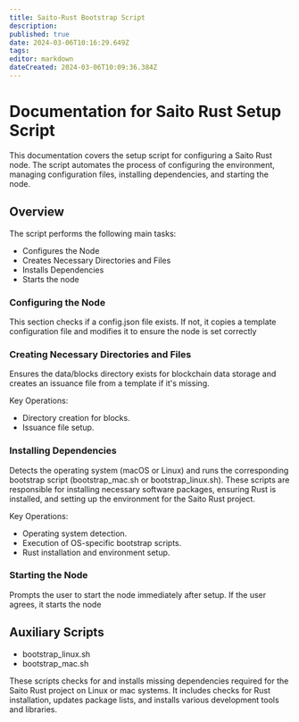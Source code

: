 ```yaml
---
title: Saito-Rust Bootstrap Script
description: 
published: true
date: 2024-03-06T10:16:29.649Z
tags: 
editor: markdown
dateCreated: 2024-03-06T10:09:36.384Z
---
```


# Documentation for Saito Rust Setup Script

This documentation covers the setup script for configuring a Saito Rust node. The script automates the process of configuring the environment, managing configuration files, installing dependencies, and starting the node.

## Overview
The script performs the following main tasks:

- Configures the Node
- Creates Necessary Directories and Files
- Installs Dependencies
- Starts the node


###  Configuring the Node
This section checks if a config.json file exists. If not, it copies a template configuration file and modifies it to ensure the node is set correctly

### Creating Necessary Directories and Files

Ensures the data/blocks directory exists for blockchain data storage and creates an issuance file from a template if it's missing.

Key Operations:
- Directory creation for blocks.
- Issuance file setup.


### Installing Dependencies

Detects the operating system (macOS or Linux) and runs the corresponding bootstrap script (bootstrap_mac.sh or bootstrap_linux.sh). These scripts are responsible for installing necessary software packages, ensuring Rust is installed, and setting up the environment for the Saito Rust project.

Key Operations:
- Operating system detection.
- Execution of OS-specific bootstrap scripts.
- Rust installation and environment setup.

### Starting the Node
Prompts the user to start the node immediately after setup. If the user agrees, it starts the node

## Auxiliary Scripts

- bootstrap_linux.sh
-  bootstrap_mac.sh

These scripts checks for and installs missing dependencies required for the Saito Rust project on Linux or mac systems. It includes checks for Rust installation, updates package lists, and installs various development tools and libraries.










